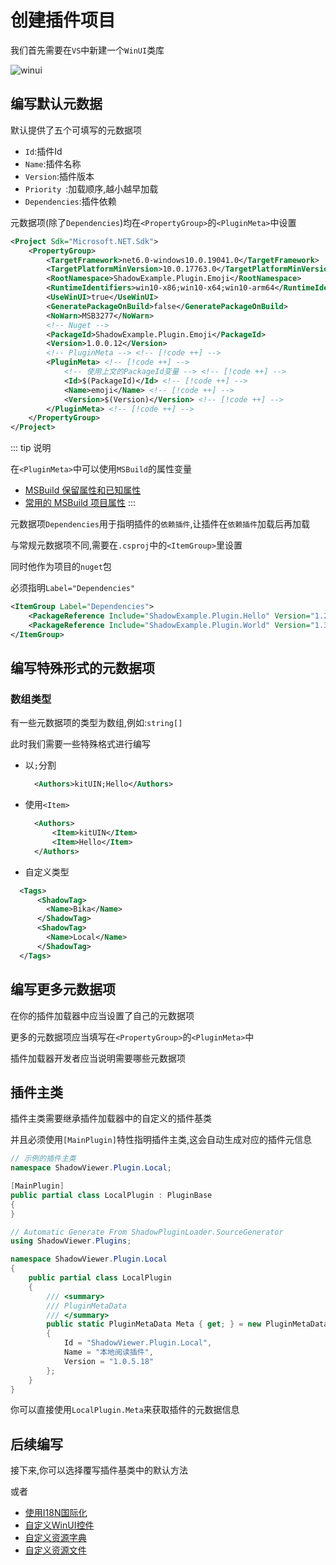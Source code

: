 # 创建插件项目

我们首先需要在`VS`中新建一个`WinUI`类库

![winui](/init/winui.png)

## 编写默认元数据

默认提供了五个可填写的元数据项
- `Id`:插件Id
- `Name`:插件名称
- `Version`:插件版本
- `Priority `:加载顺序,越小越早加载
- `Dependencies`:插件依赖

元数据项(除了`Dependencies`)均在`<PropertyGroup>`的`<PluginMeta>`中设置

```xml [ShadowExample.Plugin.Emoji.csproj]
<Project Sdk="Microsoft.NET.Sdk">
    <PropertyGroup>
        <TargetFramework>net6.0-windows10.0.19041.0</TargetFramework>
        <TargetPlatformMinVersion>10.0.17763.0</TargetPlatformMinVersion>
        <RootNamespace>ShadowExample.Plugin.Emoji</RootNamespace>
        <RuntimeIdentifiers>win10-x86;win10-x64;win10-arm64</RuntimeIdentifiers>
        <UseWinUI>true</UseWinUI>
        <GeneratePackageOnBuild>false</GeneratePackageOnBuild>
        <NoWarn>MSB3277</NoWarn>
        <!-- Nuget -->
        <PackageId>ShadowExample.Plugin.Emoji</PackageId>
        <Version>1.0.0.12</Version>
        <!-- PluginMeta --> <!-- [!code ++] -->
        <PluginMeta> <!-- [!code ++] -->
            <!-- 使用上文的PackageId变量 --> <!-- [!code ++] -->
            <Id>$(PackageId)</Id> <!-- [!code ++] -->
            <Name>emoji</Name> <!-- [!code ++] -->
            <Version>$(Version)</Version> <!-- [!code ++] -->
        </PluginMeta> <!-- [!code ++] -->
    </PropertyGroup>
</Project>
```
::: tip 说明

在`<PluginMeta>`中可以使用`MSBuild`的属性变量
- [MSBuild 保留属性和已知属性](https://learn.microsoft.com/zh-cn/visualstudio/msbuild/msbuild-reserved-and-well-known-properties?view=vs-2022)
- [常用的 MSBuild 项目属性](https://learn.microsoft.com/zh-cn/visualstudio/msbuild/common-msbuild-project-properties?view=vs-2022)
:::

元数据项`Dependencies`用于指明插件的`依赖插件`,让插件在`依赖插件`加载后再加载

与常规元数据项不同,需要在`.csproj`中的`<ItemGroup>`里设置

同时他作为项目的`nuget`包

必须指明`Label="Dependencies"`
```xml [ShadowExample.Plugin.Emoji.csproj]
<ItemGroup Label="Dependencies">
    <PackageReference Include="ShadowExample.Plugin.Hello" Version="1.2.1.2" />
    <PackageReference Include="ShadowExample.Plugin.World" Version="1.3.0.0" />
</ItemGroup>
```
## 编写特殊形式的元数据项

### 数组类型
有一些元数据项的类型为数组,例如:`string[]`

此时我们需要一些特殊格式进行编写

- 以`;`分割
  ```xml
    <Authors>kitUIN;Hello</Authors>
  ```
- 使用`<Item>`
  ```xml
    <Authors>
        <Item>kitUIN</Item>
        <Item>Hello</Item> 
    </Authors>
  ```
 - 自定义类型
  ```xml
    <Tags>
        <ShadowTag>
          <Name>Bika</Name>
        </ShadowTag>
        <ShadowTag>
          <Name>Local</Name>
        </ShadowTag>
    </Tags>
  ```
## 编写更多元数据项

在你的插件加载器中应当设置了自己的元数据项

更多的元数据项应当填写在`<PropertyGroup>`的`<PluginMeta>`中

插件加载器开发者应当说明需要哪些元数据项

## 插件主类

插件主类需要继承插件加载器中的自定义的插件基类

并且必须使用`[MainPlugin]`特性指明插件主类,这会自动生成对应的插件元信息

```csharp [LocalPlugin.cs]
// 示例的插件主类
namespace ShadowViewer.Plugin.Local;

[MainPlugin]
public partial class LocalPlugin : PluginBase
{
}
```

```csharp [LocalPlugin.g.cs]
// Automatic Generate From ShadowPluginLoader.SourceGenerator
using ShadowViewer.Plugins;

namespace ShadowViewer.Plugin.Local
{
    public partial class LocalPlugin
    {
        /// <summary>
        /// PluginMetaData
        /// </summary>
        public static PluginMetaData Meta { get; } = new PluginMetaData
        {
            Id = "ShadowViewer.Plugin.Local",
            Name = "本地阅读插件",
            Version = "1.0.5.18"
        };
    }
}
```
你可以直接使用`LocalPlugin.Meta`来获取插件的元数据信息

## 后续编写

接下来,你可以选择覆写插件基类中的默认方法

或者
- [使用I18N国际化](/zh/advance/i18n)
- [自定义WinUI控件](/zh/plugin/control)
- [自定义资源字典](/zh/plugin/resourcedictionary)
- [自定义资源文件](/zh/plugin/assets)